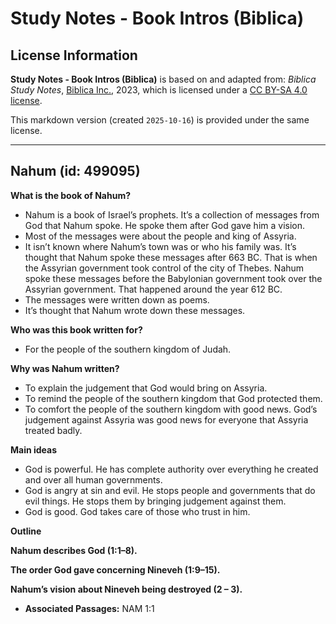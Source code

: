 # Study Notes - Book Intros (Biblica)

## License Information

**Study Notes - Book Intros (Biblica)** is based on and adapted from: _Biblica Study Notes_, [Biblica Inc.](https://www.biblica.com/), 2023, which is licensed under a [CC BY-SA 4.0 license](https://creativecommons.org/licenses/by-sa/4.0/legalcode.en).

This markdown version (created `2025-10-16`) is provided under the same license.



--------------------------------

## Nahum (id: 499095)

**What is the book of Nahum?**

* Nahum is a book of Israel’s prophets. It’s a collection of messages from God that Nahum spoke. He spoke them after God gave him a vision.
* Most of the messages were about the people and king of Assyria.
* It isn’t known where Nahum’s town was or who his family was. It’s thought that Nahum spoke these messages after 663 BC. That is when the Assyrian government took control of the city of Thebes. Nahum spoke these messages before the Babylonian government took over the Assyrian government. That happened around the year 612 BC.
* The messages were written down as poems.
* It’s thought that Nahum wrote down these messages.

**Who was this book written for?**

* For the people of the southern kingdom of Judah.

**Why was Nahum written?**

* To explain the judgement that God would bring on Assyria.
* To remind the people of the southern kingdom that God protected them.
* To comfort the people of the southern kingdom with good news. God’s judgement against Assyria was good news for everyone that Assyria treated badly.

**Main ideas**

* God is powerful. He has complete authority over everything he created and over all human governments.
* God is angry at sin and evil. He stops people and governments that do evil things. He stops them by bringing judgement against them.
* God is good. God takes care of those who trust in him.

**Outline**

**Nahum describes God (1:1–8\).**

**The order God gave concerning Nineveh (1:9–15\).**

**Nahum’s vision about Nineveh being destroyed (2 – 3\).**

* **Associated Passages:** NAM 1:1

